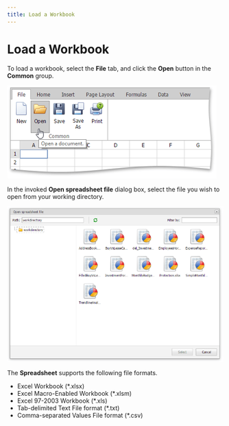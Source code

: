 ```yaml
---
title: Load a Workbook
---
```

# Load a Workbook
To load a workbook, select the **File** tab, and click the **Open** button in the **Common** group. 

![EUD_ASPxSpreadsheet_LoadWorkbook](../../../images/img25923.png)

In the invoked **Open spreadsheet file** dialog box, select the file you wish to open from your working directory.

![EUD_ASPxSpreadsheet_OpenDialog](../../../images/img25924.png)

The **Spreadsheet** supports the following file formats.
* Excel Workbook (*.xlsx)
* Excel Macro-Enabled Workbook (*.xlsm)
* Excel 97-2003 Workbook (*.xls)
* Tab-delimited Text File format (*.txt)
* Comma-separated Values File format (*.csv)